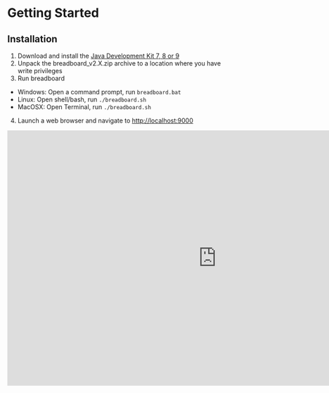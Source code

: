 # Getting Started

## Installation
1. Download and install the [Java Development Kit 7, 8 or 9](http://www.oracle.com/technetwork/java/javase/downloads/jdk8-downloads-2133151.html)
2. Unpack the breadboard_v2.X.zip archive to a location where you have write privileges
3. Run breadboard
  * Windows: Open a command prompt, run ```breadboard.bat```
  * Linux: Open shell/bash, run ```./breadboard.sh```
  * MacOSX: Open Terminal, run ```./breadboard.sh```
4. Launch a web browser and navigate to [http://localhost:9000](http://localhost:9000)


<iframe class="youtube" width="950" height="580" src="https://www.youtube.com/embed/rZTlROeZn_w" title="YouTube video player" frameborder="0" allow="accelerometer; autoplay; clipboard-write; encrypted-media; gyroscope; picture-in-picture" allowfullscreen></iframe>
